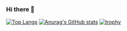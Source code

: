 ### Hi there 👋
[![Top Langs](https://github-readme-stats.vercel.app/api/top-langs/?username=ShotaKasuya)](https://github.com/anuraghazra/github-readme-stats)
[![Anurag's GitHub stats](https://github-readme-stats.vercel.app/api?username=ShotaKasuya)](https://github.com/anuraghazra/github-readme-stats)
[![trophy](https://github-profile-trophy.vercel.app/?username=ShotaKasuya&theme=onedark)](https://github.com/ryo-ma/github-profile-trophy)
<!--
**ShotaKasuya/ShotaKasuya** is a ✨ _special_ ✨ repository because its `README.md` (this file) appears on your GitHub profile.

Here are some ideas to get you started:

- 🔭 I’m currently working on ...
- 🌱 I’m currently learning ...
- 👯 I’m looking to collaborate on ...
- 🤔 I’m looking for help with ...
- 💬 Ask me about ...
- 📫 How to reach me: ...
- 😄 Pronouns: ...
- ⚡ Fun fact: ...
-->
